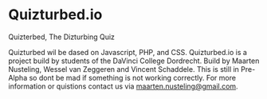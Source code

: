 # Quizturbed.io
Quizterbed, The Dizturbing Quiz


Quizturbed wil be dased on Javascript, PHP, and CSS.
Quizturbed.io is a project build by students of the DaVinci College Dordrecht.
Build by Maarten Nusteling, Wessel van Zeggeren and Vincent Schaddele.
This is still in Pre-Alpha so dont be mad if something is not working correctly.
For more information or quistions contact us via maarten.nusteling@gmail.com.
